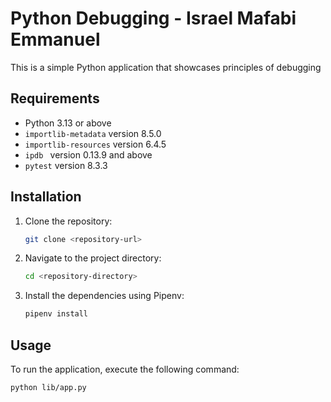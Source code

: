# Python Debugging - Israel Mafabi Emmanuel

This is a simple Python application that showcases principles of debugging

## Requirements

- Python 3.13 or above
- `importlib-metadata` version 8.5.0
- `importlib-resources` version 6.4.5
- `ipdb ` version 0.13.9 and above
- `pytest` version 8.3.3

## Installation

1. Clone the repository:
    ```sh
    git clone <repository-url>
    ```

2. Navigate to the project directory:
    ```sh
    cd <repository-directory>
    ```

3. Install the dependencies using Pipenv:
    ```sh
    pipenv install
    ```

## Usage

To run the application, execute the following command:
```sh
python lib/app.py